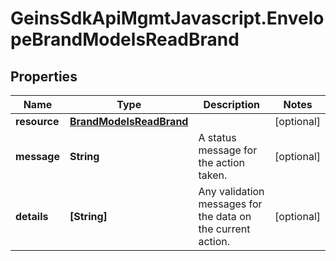 # GeinsSdkApiMgmtJavascript.EnvelopeBrandModelsReadBrand

## Properties

Name | Type | Description | Notes
------------ | ------------- | ------------- | -------------
**resource** | [**BrandModelsReadBrand**](BrandModelsReadBrand.md) |  | [optional] 
**message** | **String** | A status message for the action taken. | [optional] 
**details** | **[String]** | Any validation messages for the data on the current action. | [optional] 


